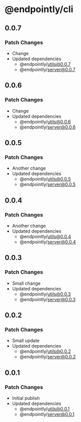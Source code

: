 # @endpointly/cli

## 0.0.7

### Patch Changes

- Change
- Updated dependencies
  - @endpointly/utils@0.0.7
  - @endpointly/server@0.0.7

## 0.0.6

### Patch Changes

- Change
- Updated dependencies
  - @endpointly/utils@0.0.6
  - @endpointly/server@0.0.6

## 0.0.5

### Patch Changes

- Another change
- Updated dependencies
  - @endpointly/utils@0.0.5
  - @endpointly/server@0.0.5

## 0.0.4

### Patch Changes

- Another change
- Updated dependencies
  - @endpointly/utils@0.0.4
  - @endpointly/server@0.0.4

## 0.0.3

### Patch Changes

- Small change
- Updated dependencies
  - @endpointly/utils@0.0.3
  - @endpointly/server@0.0.3

## 0.0.2

### Patch Changes

- Small update
- Updated dependencies
  - @endpointly/utils@0.0.2
  - @endpointly/server@0.0.2

## 0.0.1

### Patch Changes

- Initial publish
- Updated dependencies
  - @endpointly/utils@0.0.1
  - @endpointly/server@0.0.1
